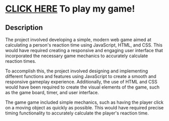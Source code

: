# [CLICK HERE](https://aarondayrit.github.io/Reaction-Test/Game-Files/index.html) To play my game!

## Description
<p>
    The project involved developing a simple, modern web game aimed at calculating a person's reaction time using JavaScript, HTML, and CSS. This would have required creating a responsive and engaging user interface that incorporated the necessary game mechanics to accurately calculate reaction times.
</p>	

<p>
    To accomplish this, the project involved designing and implementing different functions and features using JavaScript to create a smooth and responsive gameplay experience. Additionally, the use of HTML and CSS would have been required to create the visual elements of the game, such as the game board, timer, and user interface.
</p>

<p>
	The game game included simple mechanics, such as having the player click on a moving object as quickly as possible. This would have required precise timing functionality to accurately calculate the player's reaction time.
</p>